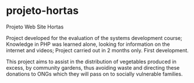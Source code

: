 # projeto-hortas
Projeto Web Site Hortas

Project developed for the evaluation of the systems development course;
Knowledge in PHP was learned alone, looking for information on the internet and videos;
Project carried out in 2 months only. First development.

This project aims to assist in the distribution of vegetables produced in excess, by community gardens, thus avoiding waste and directing these donations to ONGs which they will pass on to socially vulnerable families.
